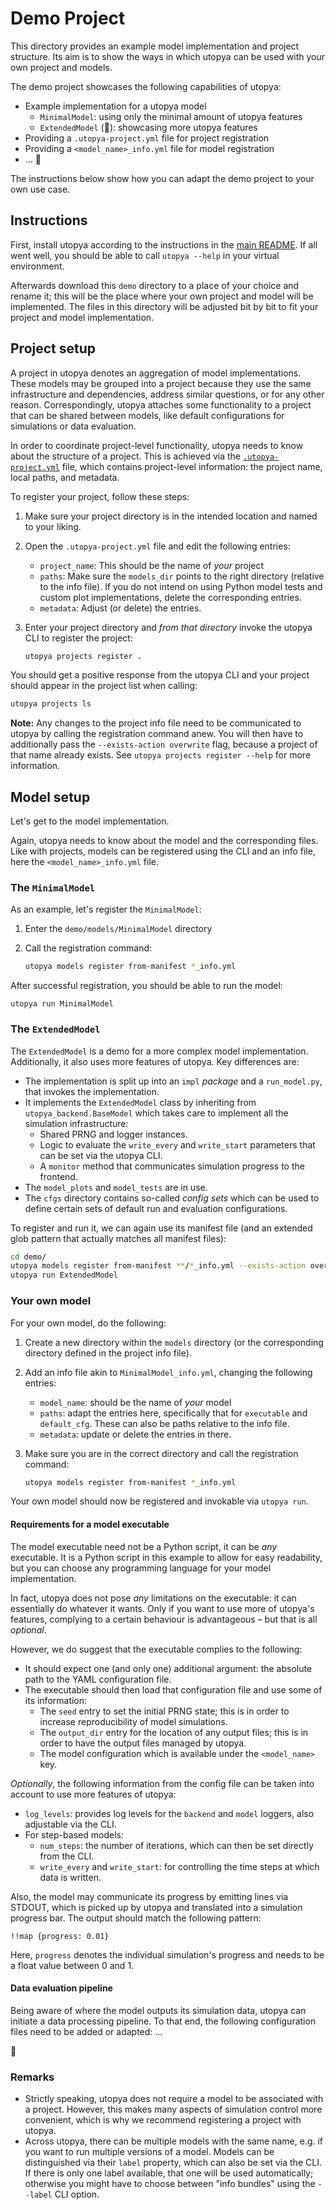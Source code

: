 # Demo Project

This directory provides an example model implementation and project structure.
Its aim is to show the ways in which utopya can be used with your own project and models.

The demo project showcases the following capabilities of utopya:

- Example implementation for a utopya model
    - `MinimalModel`: using only the minimal amount of utopya features
    - `ExtendedModel` (🚧): showcasing more utopya features
- Providing a `.utopya-project.yml` file for project registration
- Providing a `<model_name>_info.yml` file for model registration
- ... 🚧

The instructions below show how you can adapt the demo project to your own use case.

## Instructions
First, install utopya according to the instructions in the [main README](../README.md#Installation).
If all went well, you should be able to call `utopya --help` in your virtual environment.

Afterwards download this `demo` directory to a place of your choice and rename it; this will be the place where your own project and model will be implemented.
The files in this directory will be adjusted bit by bit to fit your project and model implementation.

## Project setup
A project in utopya denotes an aggregation of model implementations.
These models may be grouped into a project because they use the same infrastructure and dependencies, address similar questions, or for any other reason.
Correspondingly, utopya attaches some functionality to a project that can be shared between models, like default configurations for simulations or data evaluation.

In order to coordinate project-level functionality, utopya needs to know about the structure of a project.
This is achieved via the [`.utopya-project.yml`](.utopya-project.yml) file, which contains project-level information: the project name, local paths, and metadata.

To register your project, follow these steps:

1. Make sure your project directory is in the intended location and named to your liking.
1. Open the `.utopya-project.yml` file and edit the following entries:
    - `project_name`: This should be the name of *your* project
    - `paths`: Make sure the `models_dir` points to the right directory (relative to the info file).
      If you do not intend on using Python model tests and custom plot implementations, delete the corresponding entries.
    - `metadata`: Adjust (or delete) the entries.
1. Enter your project directory and *from that directory* invoke the utopya CLI to register the project:

    ```bash
    utopya projects register .
    ```

You should get a positive response from the utopya CLI and your project should appear in the project list when calling:

```bash
utopya projects ls
```

**Note:** Any changes to the project info file need to be communicated to utopya by calling the registration command anew.
You will then have to additionally pass the `--exists-action overwrite` flag, because a project of that name already exists.
See `utopya projects register --help` for more information.


## Model setup
Let's get to the model implementation.

Again, utopya needs to know about the model and the corresponding files.
Like with projects, models can be registered using the CLI and an info file, here the `<model_name>_info.yml` file.

### The `MinimalModel`
As an example, let's register the `MinimalModel`:

1. Enter the `demo/models/MinimalModel` directory
1. Call the registration command:

    ```bash
    utopya models register from-manifest *_info.yml
    ```

After successful registration, you should be able to run the model:

```
utopya run MinimalModel
```

### The `ExtendedModel`
The `ExtendedModel` is a demo for a more complex model implementation.
Additionally, it also uses more features of utopya.
Key differences are:

- The implementation is split up into an `impl` *package* and a `run_model.py`, that invokes the implementation.
- It implements the `ExtendedModel` class by inheriting from `utopya_backend.BaseModel` which takes care to implement all the simulation infrastructure:
    - Shared PRNG and logger instances.
    - Logic to evaluate the `write_every` and `write_start` parameters that can be set via the utopya CLI.
    - A `monitor` method that communicates simulation progress to the frontend.
- The `model_plots` and `model_tests` are in use.
- The `cfgs` directory contains so-called *config sets*  which can be used to define certain sets of default run and evaluation configurations.

To register and run it, we can again use its manifest file (and an extended glob pattern that actually matches all manifest files):

```bash
cd demo/
utopya models register from-manifest **/*_info.yml --exists-action overwrite
utopya run ExtendedModel
```


### Your own model
For your own model, do the following:

1. Create a new directory within the `models` directory (or the corresponding directory defined in the project info file).
1. Add an info file akin to `MinimalModel_info.yml`, changing the following entries:
    - `model_name`: should be the name of *your* model
    - `paths`: adapt the entries here, specifically that for `executable` and `default_cfg`. These can also be paths relative to the info file.
    - `metadata`: update or delete the entries in there.
1. Make sure you are in the correct directory and call the registration command:

    ```bash
    utopya models register from-manifest *_info.yml
    ```

Your own model should now be registered and invokable via `utopya run`.


#### Requirements for a model executable
The model executable need not be a Python script, it can be *any* executable.
It is a Python script in this example to allow for easy readability, but you can choose any programming language for your model implementation.

In fact, utopya does not pose *any* limitations on the executable: it can essentially do whatever it wants.
Only if you want to use more of utopya's features, complying to a certain behaviour is advantageous – but that is all *optional*.

However, we do suggest that the executable complies to the following:

- It should expect one (and only one) additional argument: the absolute path to the YAML configuration file.
- The executable should then load that configuration file and use some of its information:
    - The `seed` entry to set the initial PRNG state; this is in order to increase reproducibility of model simulations.
    - The `output_dir` entry for the location of any output files; this is in order to have the output files managed by utopya.
    - The model configuration which is available under the `<model_name>` key.

*Optionally*, the following information from the config file can be taken into account to use more features of utopya:

- `log_levels`: provides log levels for the `backend` and `model` loggers, also adjustable via the CLI.
- For step-based models:
    - `num_steps`: the number of iterations, which can then be set directly from the CLI.
    - `write_every` and `write_start`: for controlling the time steps at which data is written.

Also, the model may communicate its progress by emitting lines via STDOUT, which is picked up by utopya and translated into a simulation progress bar.
The output should match the following pattern:

```
!!map {progress: 0.01}
```

Here, `progress` denotes the individual simulation's progress and needs to be a float value between 0 and 1.


#### Data evaluation pipeline
Being aware of where the model outputs its simulation data, utopya can initiate a data processing pipeline.
To that end, the following configuration files need to be added or adapted: ...

🚧


### Remarks
- Strictly speaking, utopya does not require a model to be associated with a project.
  However, this makes many aspects of simulation control more convenient, which is why we recommend registering a project with utopya.
- Across utopya, there can be multiple models with the same name, e.g. if you want to run multiple versions of a model.
  Models can be distinguished via their `label` property, which can also be set via the CLI.
  If there is only one label available, that one will be used automatically; otherwise you might have to choose between "info bundles" using the `--label` CLI option.
